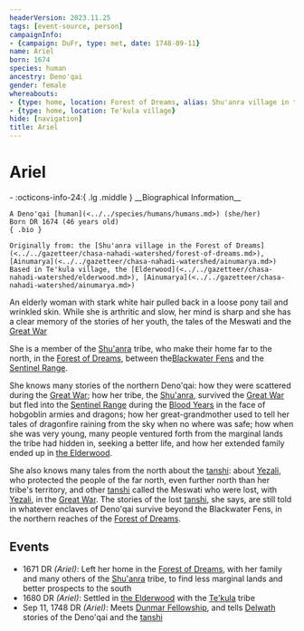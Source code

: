 ```yaml
---
headerVersion: 2023.11.25
tags: [event-source, person]
campaignInfo:
- {campaign: DuFr, type: met, date: 1748-09-11}
name: Ariel
born: 1674
species: human
ancestry: Deno'qai
gender: female
whereabouts:
- {type: home, location: Forest of Dreams, alias: Shu'anra village in the Forest of Dreams}
- {type: home, location: Te'kula village}
hide: [navigation]
title: Ariel
---
```

# Ariel
<div class="grid cards ext-narrow-margin ext-one-column" markdown>
- :octicons-info-24:{ .lg .middle } __Biographical Information__

    A Deno'qai [human](<../../species/humans/humans.md>) (she/her)  
    Born DR 1674 (46 years old)  
    { .bio }

    Originally from: the [Shu'anra village in the Forest of Dreams](<../../gazetteer/chasa-nahadi-watershed/forest-of-dreams.md>), [Ainumarya](<../../gazetteer/chasa-nahadi-watershed/ainumarya.md>)
    Based in Te'kula village, the [Elderwood](<../../gazetteer/chasa-nahadi-watershed/elderwood.md>), [Ainumarya](<../../gazetteer/chasa-nahadi-watershed/ainumarya.md>)
</div>



An elderly woman with stark white hair pulled back in a loose pony tail and wrinkled skin. While she is arthritic and slow, her mind is sharp and she has a clear memory of the stories of her youth, the tales of the Meswati and the [Great War](<../../events/1500s/great-war.md>)

She is a member of the [Shu'anra](<../../groups/deno-qai-tribes/northern-tribes/shu-anra.md>) tribe, who make their home far to the north, in the [Forest of Dreams](<../../gazetteer/chasa-nahadi-watershed/forest-of-dreams.md>), between the[Blackwater Fens](<../../gazetteer/chasa-nahadi-watershed/blackwater-fens.md>) and the [Sentinel Range](<../../gazetteer/sentinel-range/sentinel-range.md>). 

She knows many stories of the northern Deno'qai: how they were scattered during the [Great War](<../../events/1500s/great-war.md>); how her tribe, the [Shu'anra](<../../groups/deno-qai-tribes/northern-tribes/shu-anra.md>), survived the [Great War](<../../events/1500s/great-war.md>) but fled into the [Sentinel Range](<../../gazetteer/sentinel-range/sentinel-range.md>) during the [Blood Years](<../../events/1500s/blood-years.md>) in the face of hobgoblin armies and dragons; how her great-grandmother used to tell her tales of dragonfire raining from the sky when no where was safe; how when she was very young, many people ventured forth from the marginal lands the tribe had hidden in, seeking a better life, and how her extended family ended up in [the Elderwood](<../../gazetteer/chasa-nahadi-watershed/elderwood.md>). 

She also knows many tales from the north about the [tanshi](<../../cosmology/religions/tanshi.md>): about [Yezali](<../../cosmology/gods/tanshi/yezali.md>), who protected the people of the far north, even further north than her tribe's territory, and other [tanshi](<../../cosmology/religions/tanshi.md>) called the Meswati who were lost, with [Yezali](<../../cosmology/gods/tanshi/yezali.md>), in the [Great War](<../../events/1500s/great-war.md>). The stories of the lost [tanshi](<../../cosmology/religions/tanshi.md>), she says, are still told in whatever enclaves of Deno'qai survive beyond the Blackwater Fens, in the northern reaches of the [Forest of Dreams](<../../gazetteer/chasa-nahadi-watershed/forest-of-dreams.md>). 

## Events
- 1671 DR *(Ariel)*: Left her home in the [Forest of Dreams](<../../gazetteer/chasa-nahadi-watershed/forest-of-dreams.md>), with her family and many others of the [Shu'anra](<../../groups/deno-qai-tribes/northern-tribes/shu-anra.md>) tribe, to find less marginal lands and better prospects to the south
- 1680 DR *(Ariel)*: Settled in [the Elderwood](<../../gazetteer/chasa-nahadi-watershed/elderwood.md>) with the [Te'kula](<../../groups/deno-qai-tribes/te-kula.md>) tribe
- Sep 11, 1748 DR *(Ariel)*: Meets [Dunmar Fellowship](<../pcs/dunmar-fellowship/dunmar-fellowship.md>), and tells [Delwath](<../pcs/dunmar-fellowship/delwath.md>) stories of the Deno'qai and the [tanshi](<../../cosmology/religions/tanshi.md>)